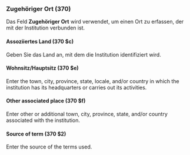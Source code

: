 ### Zugehöriger Ort (370)

Das Feld **Zugehöriger Ort** wird verwendet, um einen Ort zu erfassen, der mit der Institution verbunden ist.

#### Assoziiertes Land (370 $c)

Geben Sie das Land an, mit dem die Institution identifiziert wird.

#### Wohnsitz/Hauptsitz (370 $e)

Enter the town, city, province, state, locale, and/or country in which the institution has its headquarters or carries out its activities.

#### Other associated place (370 $f)

Enter other or additional town, city, province, state, and/or country associated with the institution.

#### Source of term (370 $2)

Enter the source of the terms used.
